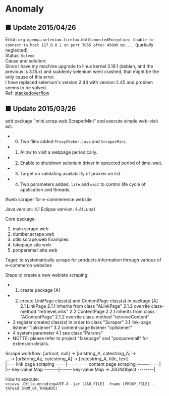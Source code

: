 Anomaly
========

## ■ Update 2015/04/26
Error: `org.openqa.selenium.firefox.NotConnectedException: Unable to connect to host 127.0.0.1 on port 7055 after 45000 ms....` (partially neglected)  
Status: `Solved`  
Cause and solution:  
Since I have my machine upgrade to linux kernel 3.19.1 (debian, and the previous is 3.18.x) and suddenly selenium went crashed, that might be the only cause of this error.  
I have replaced selenium's version 2.44 with version 2.45 and problem seems to be solved.  
Ref: [stackedoverflow](http://stackoverflow.com/questions/12588082/webdriver-unable-to-connect-to-host-127-0-0-1-on-port-7055-after-45000-ms)

## ■ Update 2015/03/26
add package "mini.scrap.web.ScraperMini" and execute simple web-visit act.
- 0. Two files added `ProxyCheker.java` and `ScraperMini`.
- 1. Allow to visit a webpage periodically.
- 2. Enable to shutdown selenium driver in epxected period of time-wait.
- 3. Target on validating availability of proxies on list.
- 4. Two parameters added. `life` and `wait` to control life cycle of application and threads.


#web scraper for e-commerence website

Java version: 4.1
Eclipse vervion: 4.4(Luna)

Core package:
  1. main.scrape.web
  2. dumber.scrape.web
  3. utils.scrape.web
Examples: 
  1. fakepage.site.web
  2. ponparemall.site.web

Taget: to systematically scrape for products information through various of e-commerce websites

Steps to create a new webiste scraping:
 - 1. create package [A]
 - 2. create LinkPage class(s) and ContentPage class(s) in package [A]
   2.1 LinkPage
   2.1.1 inherits from class "ALinkPage"
   2.1.2 overrite class-method "retrieveLinks"
   2.2 ContentPage
   2.2.1 inherits from class "AContentPage"
   2.1.2 overrite class-method "retrieveContent"
 - 3 register created class(s) in order to class "Scraper"
   3.1 link-page listener "lplistener"
   3.2 content-page listener "cplistener"
 - 4 system parameter
   4.1 see class "Params"
 - NOTTE: please refer to project "fakepage" and "ponparemall" for extension details.


Scrape workflow:
  [urlroot, null] -> [urlstring_A, catestring_A] ->  
  ... -> [urlstring_Az, catestring_A]  -> [catestring_A, title, text]  
  |---- link page  scraping		-----|---------- content page scraping -----------|  
  |--       key-value Map   -------|------ key-value Map  -> JSONObject --------|


How to execute:  
 `>>java -Dfile.encoding=UTF-8 -jar [JAR_FILE] -fname [PROXY_FILE] -thread [NUM_OF_THREADS]`
